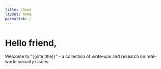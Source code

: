 ```yaml
---
title: /home
layout: home
permalink: /
---
```


# Hello friend,

Welcome to "{{site.title}}" - a collection of write-ups and research on real-world security issues.


